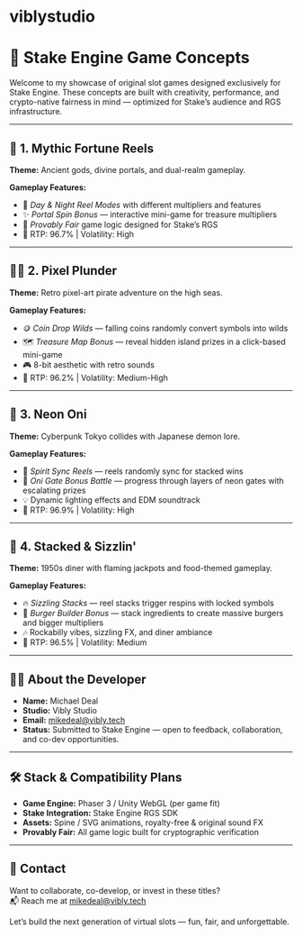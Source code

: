 # viblystudio
# 🎰 Stake Engine Game Concepts

Welcome to my showcase of original slot games designed exclusively for Stake Engine. These concepts are built with creativity, performance, and crypto-native fairness in mind — optimized for Stake’s audience and RGS infrastructure.

---

## 🧿 1. Mythic Fortune Reels

**Theme:** Ancient gods, divine portals, and dual-realm gameplay.

**Gameplay Features:**
- 🔄 *Day & Night Reel Modes* with different multipliers and features
- ✨ *Portal Spin Bonus* — interactive mini-game for treasure multipliers
- 🧠 *Provably Fair* game logic designed for Stake’s RGS
- 🎯 RTP: 96.7% | Volatility: High

---

## 🏴‍☠️ 2. Pixel Plunder

**Theme:** Retro pixel-art pirate adventure on the high seas.

**Gameplay Features:**
- 🪙 *Coin Drop Wilds* — falling coins randomly convert symbols into wilds
- 🗺️ *Treasure Map Bonus* — reveal hidden island prizes in a click-based mini-game
- 🎮 8-bit aesthetic with retro sounds
- 🎯 RTP: 96.2% | Volatility: Medium-High

---

## 👹 3. Neon Oni

**Theme:** Cyberpunk Tokyo collides with Japanese demon lore.

**Gameplay Features:**
- 🔮 *Spirit Sync Reels* — reels randomly sync for stacked wins
- 🚪 *Oni Gate Bonus Battle* — progress through layers of neon gates with escalating prizes
- 💡 Dynamic lighting effects and EDM soundtrack
- 🎯 RTP: 96.9% | Volatility: High

---

## 🍔 4. Stacked & Sizzlin'

**Theme:** 1950s diner with flaming jackpots and food-themed gameplay.

**Gameplay Features:**
- 🔥 *Sizzling Stacks* — reel stacks trigger respins with locked symbols
- 🧱 *Burger Builder Bonus* — stack ingredients to create massive burgers and bigger multipliers
- 🎶 Rockabilly vibes, sizzling FX, and diner ambiance
- 🎯 RTP: 96.5% | Volatility: Medium

---

## 👨‍💻 About the Developer

- **Name:** Michael Deal 
- **Studio:** Vibly Studio
- **Email:** mikedeal@vibly.tech
- **Status:** Submitted to Stake Engine — open to feedback, collaboration, and co-dev opportunities.

---

## 🛠️ Stack & Compatibility Plans

- **Game Engine:** Phaser 3 / Unity WebGL (per game fit)
- **Stake Integration:** Stake Engine RGS SDK
- **Assets:** Spine / SVG animations, royalty-free & original sound FX
- **Provably Fair:** All game logic built for cryptographic verification

---

## 📨 Contact

Want to collaborate, co-develop, or invest in these titles?  
📬 Reach me at mikedeal@vibly.tech

Let’s build the next generation of virtual slots — fun, fair, and unforgettable.
